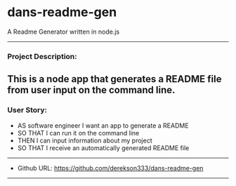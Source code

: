 # dans-readme-gen
 A Readme Generator written in node.js


---
### Project Description: 
This is a node app that generates a README file from user input on the command line.
---

### User Story:
* AS software engineer I want an app to generate a README
* SO THAT I can run it on the command line
* THEN I can input information about my project
* SO THAT I receive an automatically generated README file

---

 
* Github URL: 
https://github.com/derekson333/dans-readme-gen

---


